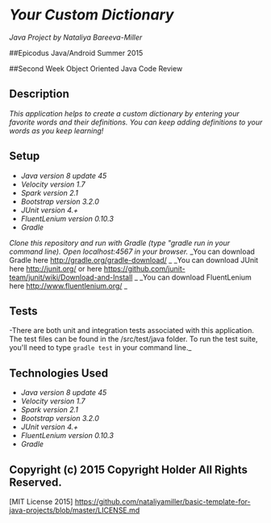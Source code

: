 # _Your Custom Dictionary_

_Java Project by Nataliya Bareeva-Miller_

##Epicodus Java/Android Summer 2015

##Second Week Object Oriented Java Code Review

## Description

_This application helps to create a custom dictionary by entering your favorite words and their definitions. You can keep adding definitions to your words as you keep learning!_


## Setup

* _Java version 8 update 45_
* _Velocity version 1.7_
* _Spark version 2.1_
* _Bootstrap version 3.2.0_
* _JUnit version 4.+_
* _FluentLenium version 0.10.3_
* _Gradle_

_Clone this repository and run with Gradle (type "gradle run in your command line). Open localhost:4567 in your browser._
_You can download Gradle here http://gradle.org/gradle-download/ _
_You can download JUnit here http://junit.org/  or here  https://github.com/junit-team/junit/wiki/Download-and-Install _
_You can download FluentLenium here http://www.fluentlenium.org/ _


## Tests

-There are both unit and integration tests associated with this application. The test files can be found in the /src/test/java folder. To run the test suite, you'll need to type ``gradle test`` in your command line._


## Technologies Used

* _Java version 8 update 45_
* _Velocity version 1.7_
* _Spark version 2.1_
* _Bootstrap version 3.2.0_
* _JUnit version 4.+_
* _FluentLenium version 0.10.3_
* _Gradle_



## Copyright (c) 2015 Copyright Holder All Rights Reserved.
[MIT License 2015] https://github.com/nataliyamiller/basic-template-for-java-projects/blob/master/LICENSE.md

